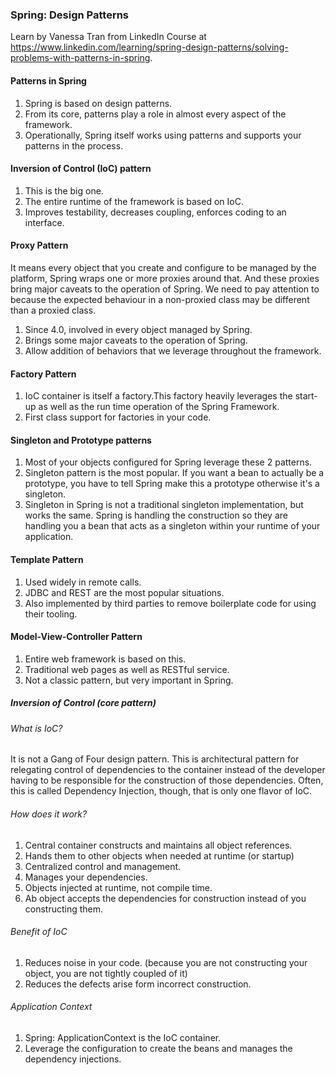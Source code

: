 ### Spring: Design Patterns
Learn by Vanessa Tran from LinkedIn Course at https://www.linkedin.com/learning/spring-design-patterns/solving-problems-with-patterns-in-spring.

#### Patterns in Spring
1. Spring is based on design patterns.
2. From its core, patterns play a role in almost every aspect of the framework.
3. Operationally, Spring itself works using patterns and supports your patterns in the process.

#### Inversion of Control (IoC) pattern
1. This is the big one.
2. The entire runtime of the framework is based on IoC.
3. Improves testability, decreases coupling, enforces coding to an interface.

#### Proxy Pattern
It means every object that you create and configure to be managed by the platform, Spring wraps one or more proxies around that. And these proxies bring major caveats to the operation of Spring. We need to pay attention to because the expected behaviour in a non-proxied class may be different than a proxied class. 

1. Since 4.0, involved in every object managed by Spring.
2. Brings some major caveats to the operation of Spring.
3. Allow addition of behaviors that we leverage throughout the framework.


#### Factory Pattern
1. IoC container is itself a factory.This factory heavily leverages the start-up as well as the run time operation of the Spring Framework.
2. First class support for factories in your code.


#### Singleton and Prototype patterns
1. Most of your objects configured for Spring leverage these 2 patterns.
2. Singleton pattern is the most popular. If you want a bean to actually be a prototype, you have to tell Spring make this a prototype otherwise it's a singleton. 
3. Singleton in Spring is not a traditional singleton implementation, but works the same. Spring is handling the construction so they are handling you a bean that acts as a singleton within your runtime of your application.


#### Template Pattern
1. Used widely in remote calls.
2. JDBC and REST are the most popular situations.
3. Also implemented by third parties to remove boilerplate code for using their tooling.

#### Model-View-Controller Pattern
1. Entire web framework is based on this.
2. Traditional web pages as well as RESTful service.
3. Not a classic pattern, but very important in Spring. 

##### Inversion of Control (core pattern)
###### What is IoC?
It is not a Gang of Four design pattern. This is architectural pattern for relegating control of dependencies to the container instead of the developer having to be responsible for the construction of those dependencies. Often, this is called Dependency Injection, though, that is only one flavor of IoC.

###### How does it work?
1. Central container constructs and maintains all object references. 
2. Hands them to other objects when needed at runtime (or startup)
3. Centralized control and management.
4. Manages your dependencies. 
5. Objects injected at runtime, not compile time.
6. Ab object accepts the dependencies for construction instead of you constructing them. 

###### Benefit of IoC
1. Reduces noise in your code. (because you are not constructing your object, you are not tightly coupled of it)
2. Reduces the defects arise form incorrect construction.

###### Application Context
1. Spring: ApplicationContext is the IoC container.
2. Leverage the configuration to create the beans and manages the dependency injections.

